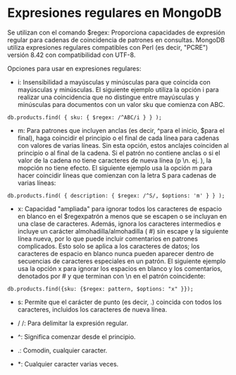 # Expresiones regulares en MongoDB

Se utilizan con el comando $regex:
Proporciona capacidades de expresión regular para cadenas de coincidencia de patrones en consultas. MongoDB utiliza expresiones regulares compatibles con Perl (es decir, "PCRE") versión 8.42 con compatibilidad con UTF-8.

Opciones para usar en expresiones regulares:

- i: Insensibilidad a mayúsculas y minúsculas para que coincida con mayúsculas y minúsculas. El siguiente ejemplo utiliza la opción i para realizar una coincidencia que no distingue entre mayúsculas y minúsculas para documentos con un valor sku que comienza con ABC.

```
db.products.find( { sku: { $regex: /^ABC/i } } );
```

- m: Para patrones que incluyen anclas (es decir, ^para el inicio, $para el final), haga coincidir el principio o el final de cada línea para cadenas con valores de varias líneas. Sin esta opción, estos anclajes coinciden al principio o al final de la cadena. Si el patrón no contiene anclas o si el valor de la cadena no tiene caracteres de nueva línea (p \n. ej. ), la mopción no tiene efecto. El siguiente ejemplo usa la opción m para hacer coincidir líneas que comienzan con la letra S para cadenas de varias líneas:

```
db.products.find( { description: { $regex: /^S/, $options: 'm' } } );
```

- x: Capacidad "ampliada" para ignorar todos los caracteres de espacio en blanco en el $regexpatrón a menos que se escapen o se incluyan en una clase de caracteres. Además, ignora los caracteres intermedios e incluye un carácter almohadilla/almohadilla ( #) sin escape y la siguiente línea nueva, por lo que puede incluir comentarios en patrones complicados. Esto solo se aplica a los caracteres de datos; los caracteres de espacio en blanco nunca pueden aparecer dentro de secuencias de caracteres especiales en un patrón. El siguiente ejemplo usa la opción x para ignorar los espacios en blanco y los comentarios, denotados por # y que terminan con \n en el patrón coincidente:

```
db.products.find({sku: {$regex: pattern, $options: "x" }});
```

- s: Permite que el carácter de punto (es decir, .) coincida con todos los caracteres, incluidos los caracteres de nueva línea.

- / /: Para delimitar la expresión regular.

- ^: Significa comenzar desde el principio.

- .: Comodin, cualquier caracter.

- *: Cualquier caracter varias veces.

